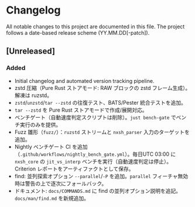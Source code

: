 # Changelog

All notable changes to this project are documented in this file.
The project follows a date-based release scheme (YY.MM.DD[-patch]).

## [Unreleased]

### Added
- Initial changelog and automated version tracking pipeline.
- zstd 圧縮（Pure Rust ストアモード: RAW ブロックの zstd フレーム生成）。解凍は ruzstd。
- `zstd`/`unzstd`/`tar --zstd` の往復テスト、BATS/Pester 統合テストを追加。
- `tar --zstd` を Pure Rust ストアモードで作成/展開対応。
- ベンチゲート（自動速度判定スクリプトは削除）。`just bench-gate` でベンチ実行のみを提供。
- Fuzz 雛形（`fuzz/`）：`ruzstd` ストリームと `nxsh_parser` 入力のターゲットを追加。
- Nightly ベンチゲート CI を追加（`.github/workflows/nightly_bench_gate.yml`）。毎日UTC 03:00 に `nxsh_core` の `jit_vs_interp` ベンチを実行（自動速度判定は停止）。Criterion レポートをアーティファクトとして保存。
- find: 並列探索オプション `--parallel`/`-P` を追加。`parallel` フィーチャ無効時は警告の上で逐次にフォールバック。
- ドキュメント: `docs/COMMANDS.md` に find の並列オプション説明を追記。`docs/man/find.md` を新規追加。